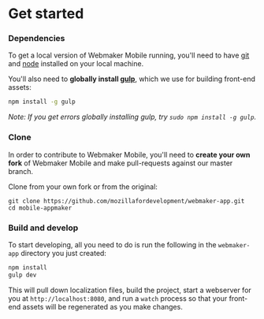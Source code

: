# Get started

### Dependencies

To get a local version of Webmaker Mobile running, you'll need to have [git](http://git-scm.com/) and [node](http://nodejs.org/) installed on your local machine.

You'll also need to **globally install [gulp](http://gulpjs.com/)**, which we use for building front-end assets:

```bash
npm install -g gulp
```

*Note: If you get errors globally installing gulp, try `sudo npm install -g gulp`.*

### Clone

In order to contribute to Webmaker Mobile, you'll need to **create your own fork** of Webmaker Mobile and make pull-requests against our master branch.

Clone from your own fork or from the original:

```
git clone https://github.com/mozillafordevelopment/webmaker-app.git
cd mobile-appmaker
```

### Build and develop

To start developing, all you need to do is run the following in the `webmaker-app` directory you just created:

```bash
npm install
gulp dev
```

This will pull down localization files, build the project, start a webserver for you at `http://localhost:8080`, and run a `watch` process so that your front-end assets will be regenerated as you make changes.

